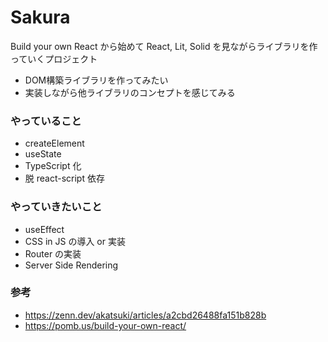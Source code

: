 # Sakura

Build your own React から始めて React, Lit, Solid を見ながらライブラリを作っていくプロジェクト

- DOM構築ライブラリを作ってみたい
- 実装しながら他ライブラリのコンセプトを感じてみる

### やっていること

- createElement
- useState
- TypeScript 化
- 脱 react-script 依存

### やっていきたいこと

- useEffect
- CSS in JS の導入 or 実装
- Router の実装
- Server Side Rendering

### 参考

- https://zenn.dev/akatsuki/articles/a2cbd26488fa151b828b
- https://pomb.us/build-your-own-react/
